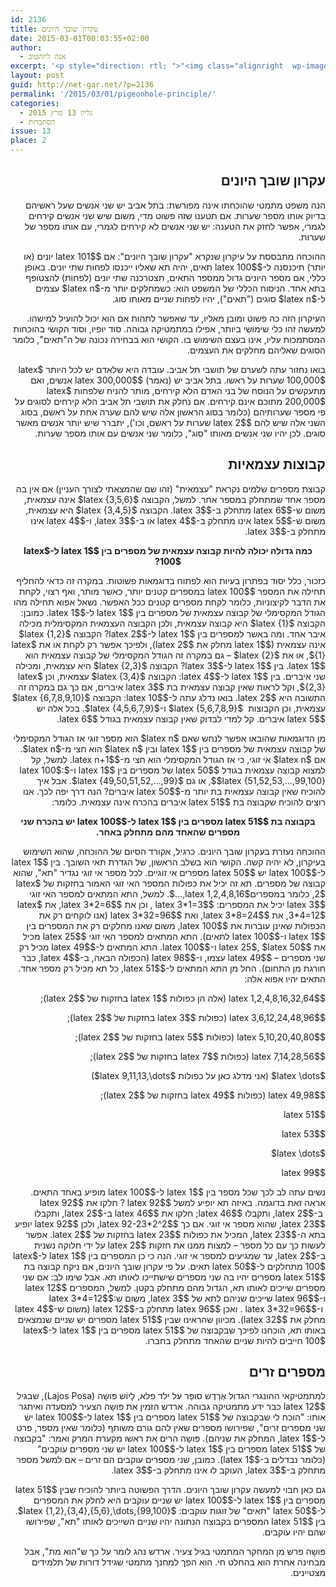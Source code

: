 ```yaml
---
id: 2136
title: עקרון שובך היונים
date: 2015-03-01T00:03:55+02:00
author:
  - אנה ליזהטוב
excerpt: '<p style="direction: rtl; ">"<img class="alignright  wp-image-2278" src="http://net-gar.net/wp-content/uploads/2015/02/TooManyPigeons-300x243.jpg" alt="TooManyPigeons" width="125" height="101" />עקרון שובך היונים": אם 101 יונים (או יותר) תיכנסנה ל-100 תאים, יהיה תא שאליו ייכנסו לפחות שתי יונים. באופן כללי, אם מספר היונים גדול ממספר התאים, תצטרכנה שתי יונים (לפחות) להצטופף בתא אחד. הניסוח הכללי של המשפט הוא: כשמחלקים יותר מn עצמים ל-n סוגים ("תאים"), יהיו לפחות שניים מאותו סוג. במאמר זה נראה כיצד עקרון טרוויאלי זה משמש אותנו לדברים רבים.</p>'
layout: post
guid: http://net-gar.net/?p=2136
permalink: '/2015/03/01/pigeonhole-principle/'
categories:
  - גליון 13 מרץ 2015
  - הסתברות
issue: 13
place: 2
---
```

<h2 style="direction: rtl;">
  עקרון שובך היונים
</h2>

<p style="direction: rtl;">
  הנה משפט מתמטי שהוכחתו אינה מפורשת: בתל אביב יש שני אנשים שעל ראשיהם בדיוק אותו מספר שערות. אם תטענו שזה פשוט מדי, משום שיש שני אנשים קירחים לגמרי, אפשר לחזק את הטענה: יש שני אנשים לא קירחים לגמרי, עם אותו מספר של שערות.
</p>

<p style="direction: rtl;">
  ההוכחה מתבססת על עיקרון שנקרא "עקרון שובך היונים": אם $latex 101$ יונים (או יותר) תיכנסנה ל-$latex 100$ תאים, יהיה תא שאליו ייכנסו לפחות שתי יונים. באופן כללי, אם מספר היונים גדול ממספר התאים, תצטרכנה שתי יונים (לפחות) להצטופף בתא אחד. הניסוח הכללי של המשפט הוא: כשמחלקים יותר מ-$latex n$ עצמים ל-$latex n$ סוגים ("תאים"), יהיו לפחות שניים מאותו סוג.
</p>

<p style="direction: rtl;">
  העיקרון הזה כה פשוט ומובן מאליו, עד שאפשר לתהות אם הוא יכול להועיל למישהו. למעשה זהו כלי שימושי ביותר, אפילו במתמטיקה גבוהה. סוד יופיו, וסוד הקושי בהוכחות המסתמכות עליו, אינו בעצם השימוש בו. הקושי הוא בבחירה נכונה של ה"תאים", כלומר הסוגים שאליהם מחלקים את העצמים.
</p>

<p style="direction: rtl;">
  בואו נחזור עתה לשערם של תושבי תל אביב. עובדה היא שלאדם יש לכל היותר $latex 100,000$ שערות על ראשו. בתל אביב יש (נאמר) $latex 300,000$ אנשים, ואם מתעקשים על הנוסח של בני האדם הלא קירחים, מותר להניח שלפחות $latex 200,000$ מתוכם אינם קירחים. אם נחלק את תושבי תל אביב הלא קירחים לסוגים על פי מספר שערותיהם (כלומר בסוג הראשון אלה שיש להם שערה אחת על ראשם, בסוג השני אלה שיש להם $latex 2$ שערות על ראשם, וכו'), יתברר שיש יותר אנשים מאשר סוגים. לכן יהיו שני אנשים מאותו "סוג", כלומר שני אנשים עם אותו מספר שערות.
</p>

<h2 style="direction: rtl;">
  קבוצות עצמאיות
</h2>

<p style="direction: rtl;">
  קבוצת מספרים שלמים נקראת "עצמאית" (זהו שם שהמצאתי לצורך העניין) אם אין בה מספר אחד שמתחלק במספר אחר. למשל, הקבוצה $latex {3,5,6}$ אינה עצמאית, משום ש-$latex 6$ מתחלק ב-$latex 3$. הקבוצה $latex {3,4,5}$ היא עצמאית, משום ש-$latex 5$ אינו מתחלק ב-$latex 4$ או ב-$latex 3$, ו-$latex 4$ אינו מתחלק ב-$latex 3$.
</p>

<p style="direction: rtl; text-align: center;">
  <strong>כמה גדולה יכולה להיות קבוצה עצמאית של מספרים בין $latex 1$ ל-$latex 100$?</strong>
</p>

<p style="direction: rtl;">
  כזכור, כלל יסוד בפתרון בעיות הוא לפתוח בדוגמאות פשוטות. במקרה זה כדאי להחליף תחילה את המספר $latex 100$ במספרים קטנים יותר, כאשר מותר, ואף רצוי, לקחת את הדבר לקיצוניות, כלומר לקחת מספרים קטנים ככל האפשר. נשאל אפוא תחילה מהו הגודל המקסימלי של קבוצה עצמאית של מספרים בין $latex 1$ ל-$latex 1$. כמובן: הקבוצה $latex {1}$ היא קבוצה עצמאית, ולכן הקבוצה העצמאית המקסימלית מכילה איבר אחד. ומה באשר למספרים בין $latex 1$ ל-$latex 2$? הקבוצה $latex {1,2}$ אינה עצמאית ($latex 1$ מחלק את $latex 2$), ולפיכך אפשר רק לקחת או את $latex {1}$, או את $latex {2}$ – גם במקרה זה הגודל המקסימלי של קבוצה עצמאית הוא $latex 1$. בין $latex 1$ ל-$latex 3$? הקבוצה $latex {2,3}$ היא עצמאית, ומכילה שני איברים. בין $latex 1$ ל-$latex 4$: הקבוצה $latex {3,4}$ עצמאית, וכן $latex {2,3}$, וקל לראות שאין קבוצה עצמאית בת $latex 3$ איברים, אם כך גם במקרה זה התשובה היא $latex 2$. בואו נדלג עתה ל-$latex 10$: הקבוצה $latex {6,7,8,9,10}$ עצמאית, וכן הקבוצות  $latex {5,6,7,8,9}$ ו-$latex {4,5,6,7,9}$. בכל אלה יש $latex 5$ איברים. קל למדי לבדוק שאין קבוצה עצמאית בגודל $latex 6$.
</p>

<p style="direction: rtl;">
  מן הדוגמאות שהובאו אפשר לנחש שאם $latex n$ הוא מספר זוגי אז הגודל המקסימלי של קבוצה עצמאית של מספרים בין $latex 1$ ובין $latex n$ הוא חצי מ-$latex n$. אם $latex n$ אי זוגי, כי אז הגודל המקסימלי הוא חצי מ-$latex n+1$. למשל, קל למצוא קבוצה עצמאית בגודל $latex 50$ של מספרים בין $latex 1$ ו-$latex 100$: $latex {51,52,53,…,99,100}$, או גם $latex {49,50,51,52,…,99}$. אבל איך להוכיח שאין קבוצה עצמאית בת יותר מ-$latex 50$ איברים? הנה דרך יפה לכך. אנו רוצים להוכיח שקבוצה בת $latex 51$ איברים בהכרח אינה עצמאית. כלומר:
</p>

<p style="direction: rtl; text-align: center;">
  <strong>בקבוצה בת $latex 51$ מספרים בין $latex 1$ ל-$latex 100$ יש בהכרח שני מספרים שהאחד מהם מתחלק באחר.</strong>
</p>

<p style="direction: rtl;">
  ההוכחה נעזרת בעקרון שובך היונים. כרגיל, אקורד הסיום של ההוכחה, שהוא השימוש בעיקרון, לא יהיה קשה. הקושי הוא בשלב הראשון, של הגדרת תאי השובך. בין $latex 1$ ל-$latex 100$ יש $latex 50$ מספרים אי זוגיים. לכל מספר אי זוגי נגדיר "תא", שהוא קבוצה של מספרים. תא זה יכיל את כפולות המספר האי זוגי האמור בחזקות של $latex 2$, כלומר במספרים$latex 1,2,4,8,16,…$. למשל, התא המתאים למספר האי זוגי $latex 3$ יכיל את המספרים: $latex 3*1=3$ , וכן את $latex 3*2=6$, את $latex 3*4=12$, את $latex 3*8=24$, ואת $latex 3*32=96$ (אנו לוקחים רק את הכפולות שאינן עוברות את $latex 100$, משום שאנו מחלקים רק את המספרים בין $latex 1$ ו-$latex 100$ לתאים). התא המתאים למספר האי זוגי $latex 25$ מכיל את $latex 25$, $latex 50$ ו-$latex 100$. התא המתאים ל-$latex 49$ מכיל רק שני מספרים – $latex 49$ עצמו, ו-$latex 98$ (הכפולה הבאה, ב-$latex 4$, כבר חורגת מן התחום). החל מן התא המתאים ל-$latex 51$, כל תא מכיל רק מספר אחד. התאים יהיו אפוא אלה:
</p>

<p style="direction: rtl;">
  $latex 1,2,4,8,16,32,64$ (אלה הן כפולות $latex 1$ בחזקות של $latex 2$);
</p>

<p style="direction: rtl;">
  $latex 3,6,12,24,48,96$ (כפולות $latex 3$ בחזקות של $latex 2$);
</p>

<p style="direction: rtl;">
  $latex 5,10,20,40,80$ (כפולות $latex 5$ בחזקות של $latex 2$);
</p>

<p style="direction: rtl;">
  $latex 7,14,28,56$ (כפולות $latex 7$ בחזקות של $latex 2$);
</p>

<p style="direction: rtl;">
  $latex \dots$ (אני מדלג כאן על כפולות $latex 9,11,13,\dots$)
</p>

<p style="direction: rtl;">
  $latex 49,98$ (כפולות $latex 49$ בחזקות של $latex 2$);
</p>

<p style="direction: rtl;">
  $latex 51$
</p>

<p style="direction: rtl;">
  $latex 53$
</p>

<p style="direction: rtl;">
  $latex \dots$
</p>

<p style="direction: rtl;">
  $latex 99$
</p>

<p style="direction: rtl;">
  נשים עתה לב לכך שכל מספר בין $latex 1$ ל-$latex 100$ מופיע באחד התאים. אראה זאת בדוגמה. באיזה תא יופיע למשל $latex 92$ ? חלקו את $latex 92$  ב-$latex 2$, ותקבלו $latex 46$; חלקו את $latex 46$ ב-$latex 2$, ותקבלו $latex 23$, שהוא מספר אי זוגי. אם כך $latex 92-23*2^2$, ולכן $latex 92$ יופיע בתא ה-$latex 23$, המכיל את כפולות $latex 23$ בחזקות של $latex 2$. אפשר לעשות כך עם כל מספר – למצות ממנו את חזקות $latex 2$ על ידי חלוקה נשנית ב-$latex 2$, עד שמגיעים למספר אי זוגי. הנה כי כן המספרים בין $latex 1$ ל-$latex 100$ מתחלקים ל-$latex 50$ תאים. על פי עקרון שובך היונים, אם ניקח קבוצה בת $latex 51$ מספרים יהיו בה שני מספרים שישתייכו לאותו תא. אבל שימו לב: אם שני מספרים שייכים לאותו תא, הגדול מהם מתחלק בקטן. למשל, המספרים $latex 12$ ו-$latex 96$ שייכים שניהם לתא של $latex 3$, משום ש:$latex 3*4=12$   ו-$latex 3*32=96$ . ואכן $latex 96$ מתחלק ב-$latex 12$ (משום ש-$latex 4$ מחלק את $latex 32$). מכיוון שהראינו שבין $latex 51$ מספרים יש שניים שנמצאים באותו תא, הוכחנו לפיכך שבקבוצה של $latex 51$ מספרים בין $latex 1$ ל-$latex 100$ חייבים להיות שניים שהאחד מתחלק בחברו.
</p>

<h2 style="direction: rtl;">
  מספרים זרים
</h2>

<p style="direction: rtl;">
  למתמטיקאי ההונגרי הגדול אֶרְדֶש סופַּר על ילד פלא, לָיוֹש פּושָה (Lajos Posa), שבגיל $latex 12$ כבר ידע מתמטיקה גבוהה. ארדש הזמין את פּושָה הצעיר למסעדה ואיתגר אותו: "הוכח לי שבקבוצה של $latex 51$ מספרים בין $latex 1$ ל-$latex 100$ יש שני מספרים זרים", שפירושו מספרים שאין להם גורם משותף (כלומר שאין מספר, פרט ל-$latex 1$, המחלק את שניהם). פּושָה הרים את ראשו מקערת המרק ואמר: "בקבוצה של $latex 51$ מספרים בין $latex 1$ ל-$latex 100$ יש שני מספרים עוקבים" (כלומר נבדלים ב-$latex 1$). כמובן, שני מספרים עוקבים הם זרים – אם למשל מספר מתחלק ב-$latex 3$, העוקב לו אינו מתחלק ב-$latex 3$.
</p>

<p style="direction: rtl;">
  גם כאן חבוי למעשה עקרון שובך היונים. הדרך הפשוטה ביותר להוכיח שבין $latex 51$ מספרים בין $latex 1$ ל-$latex 100$ יש שניים עוקבים היא לחלק את המספרים ל-$latex 50$ "תאים" של זוגות עוקבים: $latex {1,2},{3,4},{5,6},\dots,{99,100}$. בין $latex 51$ המספרים בקבוצה הנתונה יהיו שניים השייכים לאותו "תא", שפירושו שהם יהיו עוקבים.
</p>

<p style="direction: rtl;">
  פּושָה פרש מן המחקר המתמטי בגיל צעיר. ארדש נהג לומר על כך ש"הוא מת", אבל מבחינה אחרת הוא בהחלט חי. הוא הפך למחנך מתמטי שגידל דורות של תלמידים מצטיינים.
</p>